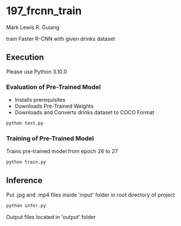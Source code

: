 # 197_frcnn_train
Mark Lewis R. Guiang

train Faster R-CNN with given drinks dataset 

## Execution
Please use Python 3.10.0
### Evaluation of Pre-Trained Model
- Installs prerequisites
- Downloads Pre-Trained Weights
- Downloads and Converts drinks dataset to COCO Format
```sh
python test.py
```
### Training of Pre-Trained Model
Trains pre-trained model from epoch 26 to 27
```sh
python train.py
```
## Inference
Put .jpg and .mp4 files inside 'input' folder in root directory of project
```sh
python infer.py
```
Output files located in 'output' folder
